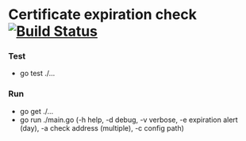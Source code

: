 # Certificate expiration check [![Build Status](https://travis-ci.org/OndrejIT/cert-check.svg?branch=master)](https://travis-ci.org/OndrejIT/cert-check)

### Test
  - go test ./...

### Run
 - go get ./...
 - go run ./main.go (-h help, -d debug, -v verbose, -e expiration alert (day), -a check address (multiple), -c config path)
 